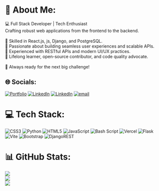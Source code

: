 # 💫 About Me:
💻 Full Stack Developer | Tech Enthusiast<br>Crafting robust web applications from the frontend to the backend.<br><br>🔹 Skilled in React.js, js, Django, and PostgreSQL.<br>🔹 Passionate about building seamless user experiences and scalable APIs.<br>🔹 Experienced with RESTful APIs and modern UI/UX practices.<br>🔹 Lifelong learner, open-source contributor, and code quality advocate.<br><br>🚀 Always ready for the next big challenge!


## 🌐 Socials:
[![Portfolio](https://img.shields.io/badge/Portfolio-%23FF69B4.svg?logo=globe&logoColor=white)](https://portifilo.pages.dev/)
[![LinkedIn](https://img.shields.io/badge/LinkedIn-%230077B5.svg?logo=linkedin&logoColor=white)]([https://linkedin.com/in/https://www.linkedin.com/in/sara-mohsen-905hba/](https://www.linkedin.com/in/sara-mohsen-905hba/)) 
[![LinkedIn](https://img.shields.io/badge/LinkedIn-%230077B5.svg?logo=linkedin&logoColor=white)](https://www.linkedin.com/in/sara-mohsen-905hba/)
[![email](https://img.shields.io/badge/Email-D14836?logo=gmail&logoColor=white)](mailto:saramohsen0901@gmail.com) 

# 💻 Tech Stack:
![CSS3](https://img.shields.io/badge/css3-%231572B6.svg?style=for-the-badge&logo=css3&logoColor=white) ![Python](https://img.shields.io/badge/python-3670A0?style=for-the-badge&logo=python&logoColor=ffdd54) ![HTML5](https://img.shields.io/badge/html5-%23E34F26.svg?style=for-the-badge&logo=html5&logoColor=white) ![JavaScript](https://img.shields.io/badge/javascript-%23323330.svg?style=for-the-badge&logo=javascript&logoColor=%23F7DF1E) ![Bash Script](https://img.shields.io/badge/bash_script-%23121011.svg?style=for-the-badge&logo=gnu-bash&logoColor=white) ![Vercel](https://img.shields.io/badge/vercel-%23000000.svg?style=for-the-badge&logo=vercel&logoColor=white) ![Flask](https://img.shields.io/badge/flask-%23000.svg?style=for-the-badge&logo=flask&logoColor=white) ![Vite](https://img.shields.io/badge/vite-%23646CFF.svg?style=for-the-badge&logo=vite&logoColor=white) ![Bootstrap](https://img.shields.io/badge/bootstrap-%238511FA.svg?style=for-the-badge&logo=bootstrap&logoColor=white) ![DjangoREST](https://img.shields.io/badge/DJANGO-REST-ff1709?style=for-the-badge&logo=django&logoColor=white&color=ff1709&labelColor=gray)
# 📊 GitHub Stats:
![](https://github-readme-stats.vercel.app/api?username=Sara1Mohsen&theme=dark&hide_border=false&include_all_commits=true&count_private=true)<br/>
![](https://nirzak-streak-stats.vercel.app/?user=Sara1Mohsen&theme=dark&hide_border=false)<br/>
![](https://github-readme-stats.vercel.app/api/top-langs/?username=Sara1Mohsen&theme=dark&hide_border=false&include_all_commits=true&count_private=true&layout=compact)


